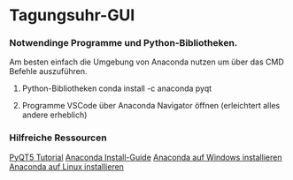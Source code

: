 # Tagungsuhr-GUI
### Notwendinge Programme und Python-Bibliotheken. 
Am besten einfach die Umgebung von Anaconda nutzen um über das CMD Befehle auszuführen.

1. Python-Bibliotheken
conda install -c anaconda pyqt

2. Programme
VSCode über Anaconda Navigator öffnen (erleichtert alles andere erheblich)

### Hilfreiche Ressourcen
[PyQT5 Tutorial](https://www.youtube.com/watch?v=Vde5SH8e1OQ&list=PLzMcBGfZo4-lB8MZfHPLTEHO9zJDDLpYj "PyQT5 Tutorial auf Youtube")
[Anaconda Install-Guide](https://www.youtube.com/watch?v=YJC6ldI3hWk "Anaconda Install-Guide auf Youtube")
[Anaconda auf Windows installieren](https://docs.anaconda.com/anaconda/install/windows/ "Anaconda auf Windows installieren")
[Anaconda auf Linux installieren](https://docs.anaconda.com/anaconda/install/linux/ "Anaconda auf Linux installieren")
